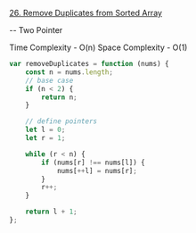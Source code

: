 [26. Remove Duplicates from Sorted Array](https://leetcode.com/problems/remove-duplicates-from-sorted-array/)

-- Two Pointer

Time Complexity - O(n)
Space Complexity - O(1)

```javascript
var removeDuplicates = function (nums) {
	const n = nums.length;
	// base case
	if (n < 2) {
		return n;
	}

	// define pointers
	let l = 0;
	let r = 1;

	while (r < n) {
		if (nums[r] !== nums[l]) {
			nums[++l] = nums[r];
		}
		r++;
	}

	return l + 1;
};
```
